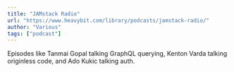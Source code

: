 ```yaml
---
title: "JAMstack Radio"
url: "https://www.heavybit.com/library/podcasts/jamstack-radio/"
author: "Various"
tags: ["podcast"]
---
```


Episodes like Tanmai Gopal talking GraphQL querying, Kenton Varda talking originless code, and Ado Kukic talking auth.